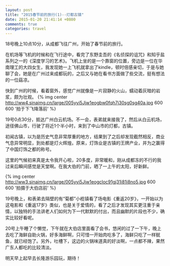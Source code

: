 ```yaml
---
layout: post
title: "2015春节前的旅行(1)--灯都古镇"
date: 2015-01-20 21:41:14 +0800
comments: true
categories: travel
---
```

18号晚上10点10分，从成都飞往广州，开始了春节前的旅行。

在机场等飞机的时候和在飞行途中，看完了东野圭吾的《名侦探的诅咒》和知乎盐系列之一的《深度学习的艺术》。飞机上坐的是一个靠窗的位置，旁边是一位在华南理工的大四女生，我发现她一上飞机就拿出了kindle，顿时倍感亲切，于是与她聊了会，她是在广州过来成都玩的，之后又与她在看书方面做了些交流，挺有想法的一位菇凉。

快到广州的时候，看着窗外，感觉广州就像是一片寂静的火山，蠕动着灰暗的岩浆，颇为壮观。
{% img center http://ww4.sinaimg.cn/large/005yyi5Jjw1eogbw0fqh7j30sg0sg40a.jpg 600 600 '拍于下飞降落前' %}

19号0点30分，抵达广州白云机场。不一会，表弟就来接我了，然后从白云机场，途径佛山市，行驶了将近1个半小时，来到了中山市的灯都，古镇。

初闻古镇，以为是历史气息非常厚重的地方，结果到了之后却发现截然相反，商业气息异常明显，到处都是灯火辉煌。原来，灯饰业是古镇的王牌产业，并为之赢得了中国灯饰之都的称号。

这里的气候初来真是太令我开心啦，20多度，非常暖和，刚从成都冻的不行的我过来后瞬间感觉是天堂啊。在我大伯的门前，晒了一上午的太阳，好新鲜。

{% img center http://ww3.sinaimg.cn/large/005yyi5Jjw1eogcloc91gj31i81i8no5.jpg 600 600 '拍摄于大伯店前' %}

19号晚上，和表弟去隔壁的有“菊都”小榄镇看了场电影《重返20岁》，一开始以为这电影和《重返17岁》类似，也是关于爱情的，看了之后才发现其实更注重于亲情，以独特的手法讲老人们如何为下一代默默的付出，而且幽默的片段也不少，确实比较好看呢。

20号上午睡了个懒觉，下午就在大伯店里面看了会书，悠闲的过了一下午，晚上去吃了海鲜自助火锅，好多海鲜啊，只可惜一开始肉吃多了，海鲜只吃了一样鱿鱼，就已经饱了。另外，吐槽下，这边的火锅味道真的好淡啊，一点都不辣，果然广东人都吃的比较清淡。

明天早上起早去长隆游乐园玩，期待！
